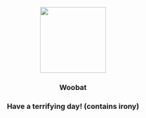 <p align="center">
    <img src="https://raw.githubusercontent.com/PokeAPI/sprites/master/sprites/pokemon/527.png" width="150" height="150">
</p>
<h3 align="center"> <b>Woobat</b></h3>
<h3 align="center">Have a terrifying day! (contains irony)</h3>
